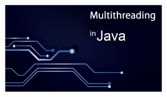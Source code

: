 <link rel="stylesheet" type="text/css" href="../READMEs_sorces/readme_Style.css"> 



<img src="../READMEs_sorces/Multithreading-Java.png" alt="Sistemas Distribuidos - Rafael Alves" align="right"/>

<!-- A aplicação do alinhamento do titulo não é compativel com HTML5, o correto é usar o respetivo css -->
<br>

    <h1>Multi-threading -> Part 1 - Starting Threads</h1>
